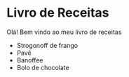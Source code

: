 # Livro de Receitas

Olá! Bem vindo ao meu livro de receitas

 - Strogonoff de frango
 - Pavê
 - Banoffee
 - Bolo de chocolate
